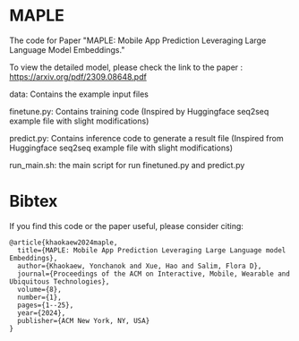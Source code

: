 # MAPLE
The code for Paper "MAPLE: Mobile App Prediction Leveraging Large Language Model Embeddings."

To view the detailed model, please check the link to the paper : https://arxiv.org/pdf/2309.08648.pdf

data: Contains the example input files

finetune.py: Contains training code (Inspired by Huggingface seq2seq example file with slight modifications)

predict.py: Contains inference code to generate a result file (Inspired from Huggingface seq2seq example file with slight modifications)

run_main.sh: the main script for run finetuned.py and predict.py

# Bibtex
If you find this code or the paper useful, please consider citing:
```
@article{khaokaew2024maple,
  title={MAPLE: Mobile App Prediction Leveraging Large Language model Embeddings},
  author={Khaokaew, Yonchanok and Xue, Hao and Salim, Flora D},
  journal={Proceedings of the ACM on Interactive, Mobile, Wearable and Ubiquitous Technologies},
  volume={8},
  number={1},
  pages={1--25},
  year={2024},
  publisher={ACM New York, NY, USA}
}
```
